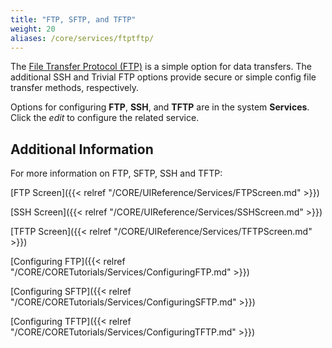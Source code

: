 ```yaml
---
title: "FTP, SFTP, and TFTP"
weight: 20
aliases: /core/services/ftptftp/
---
```


The [File Transfer Protocol (FTP)](https://tools.ietf.org/html/rfc959) is a simple option for data transfers.
The additional SSH and Trivial FTP options provide secure or simple config file transfer methods, respectively.

Options for configuring **FTP**, **SSH**, and **TFTP** are in the system **Services**.
Click the <i class="material-icons" aria-hidden="true" title="Configure">edit</i> to configure the related service.

## Additional Information

For more information on FTP, SFTP, SSH and TFTP:

[FTP Screen]({{< relref "/CORE/UIReference/Services/FTPScreen.md" >}})

[SSH Screen]({{< relref "/CORE/UIReference/Services/SSHScreen.md" >}})

[TFTP Screen]({{< relref "/CORE/UIReference/Services/TFTPScreen.md" >}})

[Configuring FTP]({{< relref "/CORE/CORETutorials/Services/ConfiguringFTP.md" >}})

[Configuring SFTP]({{< relref "/CORE/CORETutorials/Services/ConfiguringSFTP.md" >}})

[Configuring TFTP]({{< relref "/CORE/CORETutorials/Services/ConfiguringTFTP.md" >}})